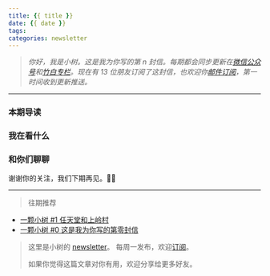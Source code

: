 ```yaml
---
title: {{ title }}
date: {{ date }}
tags:
categories: newsletter
---
```

> *你好，我是小树。这是我为你写的第 n 封信。每期都会同步更新在[微信公众号](https://weixin.sogou.com/weixin?query=a_warm_tree)和[竹白专栏](https://xiaoshu.zhubai.love)。现在有 13 位朋友订阅了这封信，也欢迎你[邮件订阅](https://xiaoshu.zhubai.love)，第一时间收到更新推送。*

---
### 本期导读

### 我在看什么


### 和你们聊聊

谢谢你的关注，我们下期再见。👋🏻

---
> 往期推荐
- [一颗小树 #1 任天堂和上岭村](https://xiaoshu.zhubai.love/posts/2107172142524608512)
- [一颗小树 #0 这是我为你写的第零封信](https://xiaoshu.zhubai.love/posts/2107165648034942976)

> 这里是小树的 [newsletter](https://xiaoshu.zhubai.love)。 每周一发布，欢迎[订阅](https://xiaoshu.zhubai.love)。
> 
> 如果你觉得这篇文章对你有用，欢迎分享给更多好友。
